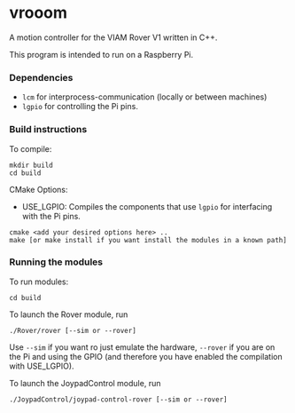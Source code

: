 # vrooom
A motion controller for the VIAM Rover V1 written in C++. 

This program is intended to run on a Raspberry Pi.

### Dependencies
- `lcm` for interprocess-communication (locally or between machines)
- `lgpio` for controlling the Pi pins.

### Build instructions

To compile:

```
mkdir build
cd build
```

CMake Options:
 - USE_LGPIO: Compiles the components that use `lgpio` for interfacing with the Pi pins.

```
cmake <add your desired options here> ..
make [or make install if you want install the modules in a known path]
```

### Running the modules

To run modules:

```
cd build
```

To launch the Rover module, run

```
./Rover/rover [--sim or --rover]
```

Use `--sim` if you want ro just emulate the hardware, `--rover` if you are on the Pi and using the GPIO (and therefore you have enabled the compilation with USE_LGPIO).


To launch the JoypadControl module, run

```
./JoypadControl/joypad-control-rover [--sim or --rover]
```